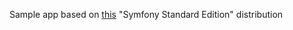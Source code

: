 Sample app based on [this](https://github.com/symfony/symfony-standard) "Symfony Standard Edition" distribution
